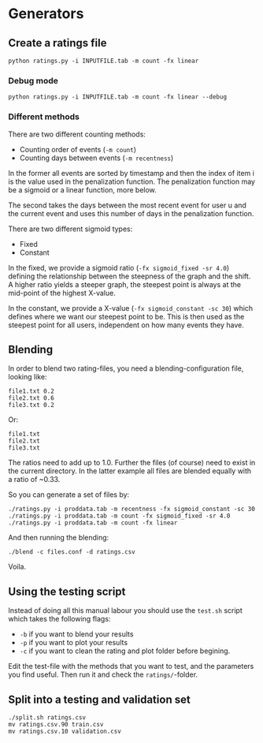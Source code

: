 # Generators

## Create a ratings file

`python ratings.py -i INPUTFILE.tab -m count -fx linear`

### Debug mode

`python ratings.py -i INPUTFILE.tab -m count -fx linear --debug`

### Different methods

There are two different counting methods:

* Counting order of events (`-m count`)
* Counting days between events (`-m recentness`)

In the former all events are sorted by timestamp and then the index of item i
is the value used in the penalization function. The penalization function may
be a sigmoid or a linear function, more below.

The second takes the days between the most recent event for user u and the
current event and uses this number of days in the penalization function.

There are two different sigmoid types:

* Fixed
* Constant

In the fixed, we provide a sigmoid ratio (`-fx sigmoid_fixed -sr 4.0`) defining
the relationship between the steepness of the graph and the shift. A higher
ratio yields a steeper graph, the steepest point is always at the mid-point of
the highest X-value.

In the constant, we provide a X-value (`-fx sigmoid_constant -sc 30`) which
defines where we want our steepest point to be. This is then used as the
steepest point for all users, independent on how many events they have.

## Blending

In order to blend two rating-files, you need a blending-configuration file, looking like:

    file1.txt 0.2
    file2.txt 0.6
    file3.txt 0.2

Or:

    file1.txt
    file2.txt
    file3.txt

The ratios need to add up to 1.0. Further the files (of course) need to exist
in the current directory. In the latter example all files are blended equally
with a ratio of ~0.33.

So you can generate a set of files by:

    ./ratings.py -i proddata.tab -m recentness -fx sigmoid_constant -sc 30
    ./ratings.py -i proddata.tab -m count -fx sigmoid_fixed -sr 4.0
    ./ratings.py -i proddata.tab -m count -fx linear

And then running the blending:

    ./blend -c files.conf -d ratings.csv

Voila.

## Using the testing script

Instead of doing all this manual labour you should use the `test.sh` script
which takes the following flags:

* `-b` if you want to blend your results
* `-p` if you want to plot your results
* `-c` if you want to clean the rating and plot folder before begining.

Edit the test-file with the methods that you want to test, and the parameters
you find useful. Then run it and check the `ratings/`-folder.

## Split into a testing and validation set

    ./split.sh ratings.csv
    mv ratings.csv.90 train.csv
    mv ratings.csv.10 validation.csv
